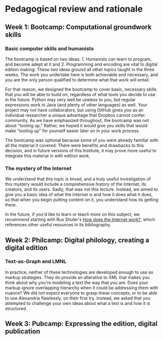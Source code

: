 # Pedagogical review and rationale

## Week 1: Bootcamp: Computational groundwork skills

### Basic computer skills and humanists

The bootcamp is based on two ideas: 1. Humanists can learn to program, and become adept at it and 2. Programming and encoding are vital to digital edition making. These two ideas ground all other topics taught in the three weeks. The work you undertake here is both achievable and necessary, and you are the only person qualified to determine what that work will entail.

For that reason, we designed the bootcamp to cover basic, necessary skills that you will be able to build on, regardless of what tools you decide to use in the future. Python may very well be useless to you, but regular expressions work in Java (and plenty of other languages) as well. Your project may not have collaborators, but using GitHub gives you as an individual researcher a unique advantage that Dropbox cannot confer: community. As we have emphasized throughout, the bootcamp was not about "tooling up." Rather, we hoped it would give you skills that would make "tooling up" for yourself easier later on in your work process.

The bootcamp was optional because some of you were already familiar with all the material it covered. There were benefits and drawbacks to this decision, and in future versions of this Institute, it may prove more useful to integrate this material in with edition work.

### The mystery of the Internet

We understand that this topic is broad, and a truly useful investigation of this mystery would include a comprehensive history of the Internet, its creators, and its users. Sadly, that was not this lecture. Instead, we aimed to give you a basic idea of what the Internet is and how it does what it does, so that when you begin putting content on it, you understand how its getting there.

In the future, if you'd like to learn or teach more on this subject, we recommend starting with Rus Shuler's [How does the Internet work?](https://web.stanford.edu/class/msande91si/www-spr04/readings/week1/InternetWhitepaper.htm), which references other useful resources in its bibliography.

## Week 2: Philcamp: Digital philology, creating a digital edition

### Text-as-Graph and LMNL

In practice, neither of these technologies are developed enough to use as markup strategies. They do provide an alterative to XML that makes you think about why you're modeling a text the way that you are. Does your markup ignore overlapping hierarchy when it could be addressing them with nuance? We did not expect everyone to grasp these concepts, or to be able to use Alexandria flawlessly, on their first try. Instead, we asked that you attempted to challenge your own ideas about what a text is and how it is structured.

## Week 3: Pubcamp: Expressing the edition, digital publication
